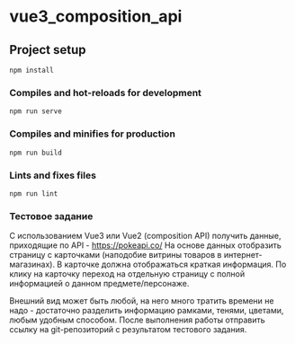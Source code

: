# vue3_composition_api

## Project setup
```
npm install
```

### Compiles and hot-reloads for development
```
npm run serve
```

### Compiles and minifies for production
```
npm run build
```

### Lints and fixes files
```
npm run lint
```

### Тестовое задание
С использованием Vue3 или Vue2 (composition API) получить данные, приходящие по API - https://pokeapi.co/
На основе данных отобразить страницу с карточками (наподобие витрины товаров в интернет-магазинах).
В карточке должна отображаться краткая информация. По клику на карточку переход на отдельную страницу с полной информацией о данном предмете/персонаже.

Внешний вид может быть любой, на него много тратить времени не надо - достаточно разделить информацию рамками, тенями, цветами, любым удобным способом.
После выполнения работы отправить ссылку на git-репозиторий с результатом тестового задания.